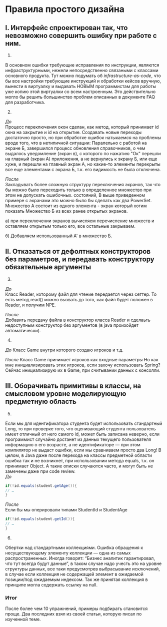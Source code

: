 # Правила простого дизайна

## І. Интерфейс спроектирован так, что невозможно совершить ошибку при работе с ним.

1.
В основном ошибки требующие исправления по инструкции, являются инфраструктурными,
нежели непосредственно связаными с классами основного продукта.
Тут можно подумать об _infrastructure-as-code_,
что бы все настройки требующие
инструкций и обработки кейсов вручную,
вынести в виртуалку и выдавать
НОВЫМ программистам для работы уже копию
этой виртуалки со всем настроенным.
Это действительно могло бы решить
большинство проблем описанных в документе FAQ для разработчика.

2.
 _До_  
Процесс переключения окон сделан, как метод,
который принимает id окна на закрытие и id на открытие.
Создавать новые переходы достаточно просто,
но при обработке ошибок натыкаемся на проблемы вроде того,
что в нетипичной ситуации:
Паралельно с работой на экране Б, завершился процесс
обновления справочников, о чем выдалось уведомление (экран в), с которого по нажатию "Ок"
перешли на главный (экран А) приложения,
а не вернулись к экрану Б,
или еще хуже, и перешли на главный экран А, но какие-то элементы перекрыты все еще
элементами с экрана Б, т.к. его видимость не была отключена.

_После_  
Закладывать более сложную структуру переключения экранов,
так что бы можно было переходить только в определенное множество
при этом не допускать ошибочных.
состояний,
В выше приведенном примере с экранами это можно было бы сделать как
два PowerSet.
Множество А состоит из одного элемента - экран который хотим показать
Множество Б из всех ранее открытых экранов.  

а) при переключении экранов вычисляем перечисление множеств и оставляем открытым только его,
все остальные закрываем.

б) Добавляем использованный A' в множество Б.

## II. Отказаться от дефолтных конструкторов без параметров, и передавать конструктору обязательные аргументы
3.
 _До_  
Класс Reader, которому файл для чтение передается через сеттер.
То есть метод read() можно вызвать до того, как файл будет положен в Reader, и получим NPE.

_После_  
Добавить передачу файла в конструктор класса Reader и сделаьть недоступным конструктор без аргументов (в java произойдет автоматически).

4.

_До_
Класс Game внутри которого создаю игроков и т.д.

_После_
Класс Game принимает игроков как входные параметры
Но как мне инициализировать этих игроков,
если захочу использовать Spring?
Сейчас инициализирую их в Game, при считывании данных с консолли.

## III. Оборачивать примитивы в классы, на смысловом уровне моделирующую предметную область
5.  
Если мы для идентификатора студента будет использовать стандартный Long, то при проверке того, что оценивающий студента пользователь имеет отличный от него самого id, может быть записана неверно, если программист случайно достанет из данных текущего пользователя информацию о его возрасте, а не идентификаторе — при этом компилятор не выдаст ошибки, если мы сравниваем просто два Long! В целом, в Java даже после перехода на классы предметной области ошибка так и не возникнет, при использовании метода equals, т.к. он принимает Object.
А такие описки случаются часто, и могут быть не замечены даже при code review.  
_До_  
```java
if(!id.equals(student.getAge()){
// …
}
```
_После_  
Если бы мы оперировали типами StudentId и StudentAge
```java
if(!id.equals(student.getId()){
// …
}
```
6.  
Обертки над стандартными коллекциями.
Ошибка обращения к несуществующему элементу коллекции — одна из самых распространенных.
Иногда говорят: “Бизнес аналитик гарантировал, что тут всегда будут данные”, в таком случае надо учесть это на уровне структуры данных, все таки предусмотрев выбрасывание исключений, в случае если коллекция не содержащей элемент в ожидаемой позиции/под ожидаемым индексом.
Так же принятая коллекция в принципе могла содержать ссылку на null.

### Итог  
После более чем 10 упражнений, примеры подбирать становится проще. Два последних взял из своей статьи, которую писал по изученной теме.
